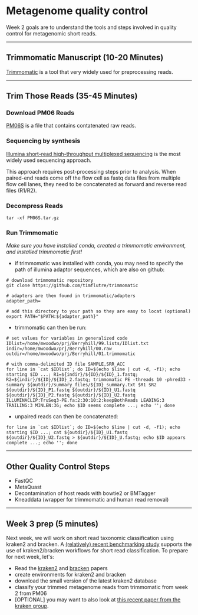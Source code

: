 # Metagenome quality control

Week 2 goals are to understand the tools and steps involved in quality control for metagenomic short reads.

---

## Trimmomatic Manuscript (10-20 Minutes)

[Trimmomatic](https://pubmed.ncbi.nlm.nih.gov/24695404/) is a tool that very widely used for preprocessing reads.

---

## Trim Those Reads (35-45 Minutes)

### Download PM06 Reads

[PM06S](https://emory-my.sharepoint.com/:u:/g/personal/mwoodwo_emory_edu/Efw2c9seTzVAgpeM8smB4HMBZI9REQ1spmZUbKlRvoVpew?e=RS43cp) is a file that contains contatenated raw reads.

### Sequencing by synthesis

[Illumina short-read high-throughput multiplexed sequencing](https://www.google.com/url?sa=t&rct=j&q=&esrc=s&source=web&cd=&cad=rja&uact=8&ved=2ahUKEwjXkJyQyvT8AhUWmIkEHYlsArsQtwJ6BAgKEAI&url=https%3A%2F%2Fwww.youtube.com%2Fwatch%3Fv%3DfCd6B5HRaZ8&usg=AOvVaw0qqyiPhh-rg-gJvFyHWMf8) is the most widely used sequencing approach.

This approach requires post-processing steps prior to analysis. When paired-end reads come off the flow cell as fastq data files from multiple flow cell lanes, they need to be concatenated as forward and reverse read files (R1/R2).

### Decompress Reads

``` console
tar -xf PM06S.tar.gz
```

### Run Trimmomatic

*Make sure you have installed conda, created a trimmomatic environment, and installed trimmomatic first!*

- if trimmomatic was installed with conda, you may need to specify the path of illumina adaptor sequences, which are also on github:

```console
# download trimmomatic repository
git clone https://github.com/timflutre/trimmomatic

# adapters are then found in trimmomatic/adapters
adapter_path=

# add this directory to your path so they are easy to locat (optional)
export PATH="$PATH:${adapter_path}"
```

- trimmomatic can then be run:

``` console
# set values for variables in generalized code
IDlist=/home/mwoodwo/prj/Berryhill/99.lists/IDlist.txt
indir=/home/mwoodwo/prj/Berryhill/00.raw
outdir=/home/mwoodwo/prj/Berryhill/01.trimmomatic

# with comma-delimited ID file SAMPLE,SRR_ACC
for line in `cat $IDlist`; do ID=$(echo $line | cut -d, -f1); echo starting $ID ...; R1=${indir}/${ID}/${ID}_1.fastq; R2=${indir}/${ID}/${ID}_2.fastq; trimmomatic PE -threads 10 -phred33 -summary ${outdir}/summary_files/${ID}_summary.txt $R1 $R2 ${outdir}/${ID}_P1.fastq ${outdir}/${ID}_U1.fastq ${outdir}/${ID}_P2.fastq ${outdir}/${ID}_U2.fastq ILLUMINACLIP:TruSeq3-PE.fa:2:30:10:2:keepBothReads LEADING:3 TRAILING:3 MINLEN:36; echo $ID seems complete ...; echo ''; done
```

- unpaired reads can then be concatenated:

``` console
for line in `cat $IDlist`; do ID=$(echo $line | cut -d, -f1); echo starting $ID ...; cat ${outdir}/${ID}_U1.fastq ${outdir}/${ID}_U2.fastq > ${outdir}/${ID}_U.fastq; echo $ID appears complete ...; echo ''; done
```

---

## Other Quality Control Steps

- FastQC
- MetaQuast
- Decontamination of host reads with bowtie2 or BMTagger
- Kneaddata (wrapper for trimmomatic and human read removal)

---

## Week 3 prep (5 minutes)

Next week, we will work on short read taxonomic classification using kraken2 and bracken. A [(relatively) recent benchmarking study](https://www.sciencedirect.com/science/article/pii/S0092867419307755) supports the use of kraken2/bracken workflows for short read classification. To prepare for next week, let's:

- Read the [kraken2](https://pubmed.ncbi.nlm.nih.gov/31779668/) and [bracken](https://peerj.com/articles/cs-104/) papers
- create environments for kraken2 and bracken
- download the small version of the latest kraken2 database
- classify your trimmed metagenome reads from trimmomatic from week 2 from PM06
- [OPTIONAL] you may want to also look at [this recent paper from the kraken group](https://www.nature.com/articles/s41596-022-00738-y).
